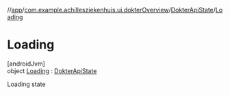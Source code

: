 //[app](../../../../index.md)/[com.example.achillesziekenhuis.ui.dokterOverview](../../index.md)/[DokterApiState](../index.md)/[Loading](index.md)

# Loading

[androidJvm]\
object [Loading](index.md) : [DokterApiState](../index.md)

Loading state
